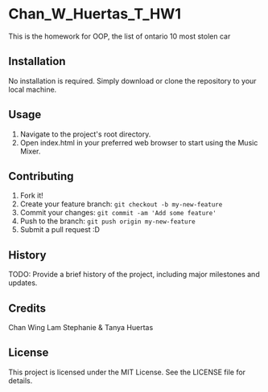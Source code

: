 # Chan_W_Huertas_T_HW1

This is the homework for OOP, the list of ontario 10 most stolen car

## Installation

No installation is required. Simply download or clone the repository to your local machine.

## Usage

1. Navigate to the project's root directory.
2. Open index.html in your preferred web browser to start using the Music Mixer.

## Contributing

1. Fork it!
2. Create your feature branch: `git checkout -b my-new-feature`
3. Commit your changes: `git commit -am 'Add some feature'`
4. Push to the branch: `git push origin my-new-feature`
5. Submit a pull request :D

## History

TODO: Provide a brief history of the project, including major milestones and updates.

## Credits

Chan Wing Lam Stephanie & Tanya Huertas

## License

This project is licensed under the MIT License. See the LICENSE file for details.
